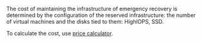 The cost of maintaining the infrastructure of emergency recovery is determined by the configuration of the reserved infrastructure: the number of virtual machines and the disks tied to them: HighIOPS, SSD.

To calculate the cost, use [price calculator](/en/additionals/billing/pricing/calculator).

